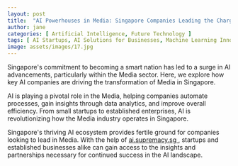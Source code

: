 ```yaml
---
layout: post
title:  "AI Powerhouses in Media: Singapore Companies Leading the Charge"
author: jane
categories: [ Artificial Intelligence, Future Technology ]
tags: [ AI Startups, AI Solutions for Businesses, Machine Learning Innovations, AI Applications ]
image: assets/images/17.jpg
---
```


Singapore's commitment to becoming a smart nation has led to a surge in AI advancements, particularly within the Media sector. Here, we explore how key AI companies are driving the transformation of Media in Singapore.

AI is playing a pivotal role in the Media, helping companies automate processes, gain insights through data analytics, and improve overall efficiency. From small startups to established enterprises, AI is revolutionizing how the Media industry operates in Singapore.

Singapore's thriving AI ecosystem provides fertile ground for companies looking to lead in Media. With the help of <a href="https://ai.supremacy.sg" target="_blank"> ai.supremacy.sg </a>, startups and established businesses alike can gain access to the insights and partnerships necessary for continued success in the AI landscape.
